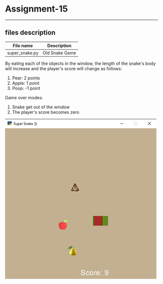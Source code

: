 # Assignment-15
---
## files description

| File name | Description |
|--- | --- |
|super_snake.py | Old Snake Game |

By eating each of the objects in the window, the length of the snake's body will increase and the player's score will change as follows:
1. Pear: 2 points
2. Apple: 1 point
3. Poop: -1 point

Game over modes:
1. Snake get out of the window
2. The player's score becomes zero

[![Interstellar game](supersnake.png)](http://danielnv.ir/23.09.2023_23.45.03_REC.mp4)
